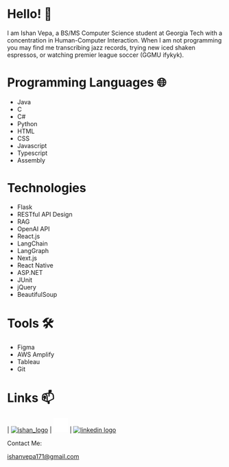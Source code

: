 # Hello! 👋

I am Ishan Vepa, a BS/MS Computer Science student at Georgia Tech with a concentration in Human-Computer Interaction.
When I am not programming you may find me transcribing jazz records, trying new iced shaken espressos, or watching premier league soccer (GGMU ifykyk).

# Programming Languages 🌐
- Java
- C
- C#
- Python
- HTML
- CSS
- Javascript
- Typescript
- Assembly

# Technologies 
- Flask
- RESTful API Design
- RAG
- OpenAI API
- React.js
- LangChain
- LangGraph
- Next.js
- React Native
- ASP.NET
- JUnit
- jQuery
- BeautifulSoup


# Tools 🛠️
- Figma
- AWS Amplify
- Tableau
- Git

# Links 📫

<!--| [<img src="https://raw.githubusercontent.com/Delta456/Delta456/master/img/github.png" alt="github logo" width="34">](https://ishanvepa.com) -->
| [<img src="https://www.ishanvepa.com/largeishan_favicon(1).png" alt="ishan_logo" width="34">](https://ishanvepa.com)
| [<img src="https://raw.githubusercontent.com/Delta456/Delta456/master/img/github.png" alt="github logo" width="34">](https://github.com/ishanvepa) 
| [<img src="https://upload.wikimedia.org/wikipedia/commons/8/81/LinkedIn_icon.svg" alt="linkedin logo" width="34">](https://www.linkedin.com/in/ishanvepa/) 

Contact Me:

ishanvepa171@gmail.com

